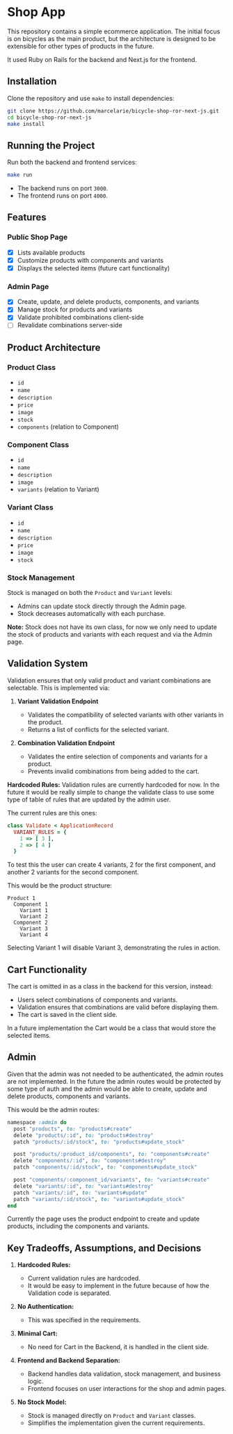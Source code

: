 # Shop App

This repository contains a simple ecommerce application. The initial focus is on
bicycles as the main product, but the architecture is designed to be extensible
for other types of products in the future.

It used Ruby on Rails for the backend and Next.js for the frontend.

## Installation

Clone the repository and use `make` to install dependencies:

```bash
git clone https://github.com/marcelarie/bicycle-shop-ror-next-js.git
cd bicycle-shop-ror-next-js
make install
```

## Running the Project

Run both the backend and frontend services:

```bash
make run
```

- The backend runs on port `3000`.
- The frontend runs on port `4000`.

## Features

### Public Shop Page

- [x] Lists available products
- [x] Customize products with components and variants
- [x] Displays the selected items (future cart functionality)

### Admin Page

- [x] Create, update, and delete products, components, and variants
- [x] Manage stock for products and variants
- [x] Validate prohibited combinations client-side
- [ ] Revalidate combinations server-side

## Product Architecture

### **Product Class**

- `id`
- `name`
- `description`
- `price`
- `image`
- `stock`
- `components` (relation to Component)

### **Component Class**

- `id`
- `name`
- `description`
- `image`
- `variants` (relation to Variant)

### **Variant Class**

- `id`
- `name`
- `description`
- `price`
- `image`
- `stock`

### Stock Management

Stock is managed on both the `Product` and `Variant` levels:

- Admins can update stock directly through the Admin page.
- Stock decreases automatically with each purchase.

**Note:** Stock does not have its own class, for now we only need to update the
stock of products and variants with each request and via the Admin page.

## Validation System

Validation ensures that only valid product and variant combinations are
selectable. This is implemented via:

1. **Variant Validation Endpoint**

   - Validates the compatibility of selected variants with other variants in the
     product.
   - Returns a list of conflicts for the selected variant.

2. **Combination Validation Endpoint**
   - Validates the entire selection of components and variants for a product.
   - Prevents invalid combinations from being added to the cart.

**Hardcoded Rules:**
Validation rules are currently hardcoded for now.
In the future it would be really simple to change the validate class to use some
type of table of rules that are updated by the admin user.

The current rules are this ones:

```ruby
class Validate < ApplicationRecord
  VARIANT_RULES = {
    1 => [ 3 ],
    2 => [ 4 ]
  }
```

To test this the user can create 4 variants, 2 for the first component, and
another 2 variants for the second component.

This would be the product structure:

```
Product 1
  Component 1
    Variant 1
    Variant 2
  Component 2
    Variant 3
    Variant 4
```

Selecting Variant 1 will disable Variant 3, demonstrating the rules in action.

## Cart Functionality

The cart is omitted in as a class in the backend for this version, instead:

- Users select combinations of components and variants.
- Validation ensures that combinations are valid before displaying them.
- The cart is saved in the client side.

In a future implementation the Cart would be a class that would store the selected
items.

## Admin

Given that the admin was not needed to be authenticated, the admin routes are
not implemented. In the future the admin routes would be protected by some type
of auth and the admin would be able to create, update and delete products,
components and variants.

This would be the admin routes:

```ruby
namespace :admin do
  post "products", to: "products#create"
  delete "products/:id", to: "products#destroy"
  patch "products/:id/stock", to: "products#update_stock"

  post "products/:product_id/components", to: "components#create"
  delete "components/:id", to: "components#destroy"
  patch "components/:id/stock", to: "components#update_stock"

  post "components/:component_id/variants", to: "variants#create"
  delete "variants/:id", to: "variants#destroy"
  patch "variants/:id", to: "variants#update"
  patch "variants/:id/stock", to: "variants#update_stock"
end
```

Currently the page uses the product endpoint to create and update products,
including the components and variants.

## Key Tradeoffs, Assumptions, and Decisions

1. **Hardcoded Rules:**

   - Current validation rules are hardcoded.
   - It would be easy to implement in the future because of how the Validation
     code is separated.

2. **No Authentication:**

   - This was specified in the requirements.

3. **Minimal Cart:**

   - No need for Cart in the Backend, it is handled in the client side.

4. **Frontend and Backend Separation:**

   - Backend handles data validation, stock management, and business logic.
   - Frontend focuses on user interactions for the shop and admin pages.

5. **No Stock Model:**
   - Stock is managed directly on `Product` and `Variant` classes.
   - Simplifies the implementation given the current requirements.
